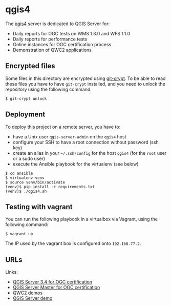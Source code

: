 # qgis4

The [qgis4](http://qgis4.qgis.org/) server is dedicated to QGIS Server for:
- Daily reports for OGC tests on WMS 1.3.0 and WFS 1.1.0
- Daily reports for performance tests
- Online instances for OGC certification process
- Demonstration of QWC2 applications

## Encrypted files

Some files in this directory are encrypted using [git-crypt](https://github.com/AGWA/git-crypt).  To
be able to read these files you have to have `git-crypt` installed, and you need to unlock the
repository using the following command:

```
$ git-crypt unlock
```

## Deployment

To deploy this project on a remote server, you have to:
- have a Unix user `qgis-server-admin` on the `qgis4` host
- configure your SSH to have a root connection without password (ssh key)
- create an alias in your `~/.ssh/config` for the host `qgis4` (for
  the `root` user or a sudo user)
- execute the Ansible playbook for the virtualenv (see below)


```
$ cd ansible
$ virtualenv venv
$ source venv/bin/activate
(venv)$ pip install -r requirements.txt
(venv)$ ./qgis4.sh
```

## Testing with vagrant


You can run the following playbook in a virtualbox via Vagrant, using the following command:

```
$ vagrant up
```

The IP used by the vagrant box is configured onto `192.168.77.2`.


## URLs

Links:
- [QGIS Server 3.4 for OGC certification](http://qgis4.qgis.org:8080/certification_qgisserver_3_4?SERVICE=WMS&REQUEST=GetCapabilities)
- [QGIS Server Master for OGC certification](http://qgis4.qgis.org:8080/certification_qgisserver_master?SERVICE=WMS&REQUEST=GetCapabilities)
- [QWC2 demos](http://qgis4.qgis.org:8081/qwc2_demo/)
- [QGIS Server demo](http://qgis4.qgis.org:8081/qgisserver_demo/)

